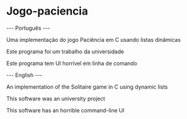 # Jogo-paciencia

--- Português ---

Uma implementação do jogo Paciência em C usando listas dinâmicas

Este programa foi um trabalho da universidade

Este programa tem UI horrível em linha de comando

--- English ---

An implementation of the Solitaire game in C using dynamic lists

This software was an university project

This software has an horrible command-line UI
